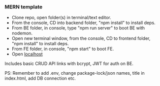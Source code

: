 ### MERN template

- Clone repo, open folder(s) in terminal/text editor.
- From the console, CD into backend folder, "npm install" to install deps.
- From BE folder, in console, type "npm run server" to boot BE with nodemon.
- Open new terminal window, from the console, CD to frontend folder, "npm install" to install deps.
- From FE folder, in console, "npm start" to boot FE.
- Open [localhost](http://localhost:3000)

Includes basic CRUD API links with bcrypt, JWT for auth on BE.

PS: Remember to add .env, change package-lock/json names, title in index.html, add DB connection etc.
